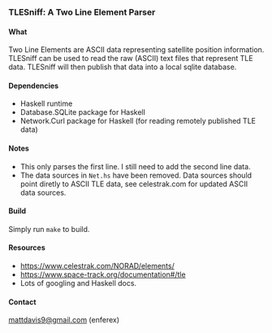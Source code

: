 ### TLESniff: A Two Line Element Parser

#### What
Two Line Elements are ASCII data representing satellite position information.
TLESniff can be used to read the raw (ASCII) text files that represent TLE data.
TLESniff will then publish that data into a local sqlite database.

#### Dependencies
* Haskell runtime
* Database.SQLite package for Haskell
* Network.Curl package for Haskell (for reading remotely published TLE data)

#### Notes
* This only parses the first line.  I still need to add the second line data.
* The data sources in `Net.hs` have been removed.  Data sources should point
diretly to ASCII TLE data, see celestrak.com for updated ASCII data sources.

#### Build
Simply run `make` to build.  

#### Resources
* https://www.celestrak.com/NORAD/elements/
* https://www.space-track.org/documentation#/tle
* Lots of googling and Haskell docs.

#### Contact
mattdavis9@gmail.com (enferex)
